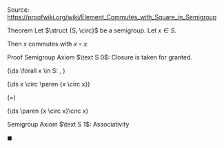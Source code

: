 # 

Source: https://proofwiki.org/wiki/Element_Commutes_with_Square_in_Semigroup

Theorem
Let $\struct {S, \circ}$ be a semigroup.
Let $x \in S$.

Then $x$ commutes with $x \circ x$.


Proof
Semigroup Axiom $\text S 0$: Closure is taken for granted.










\(\ds \forall x \in S: \, \)



\(\ds x \circ \paren {x \circ x}\)

\(=\)







\(\ds \paren {x \circ x}\circ x\)





Semigroup Axiom $\text S 1$: Associativity



$\blacksquare$





